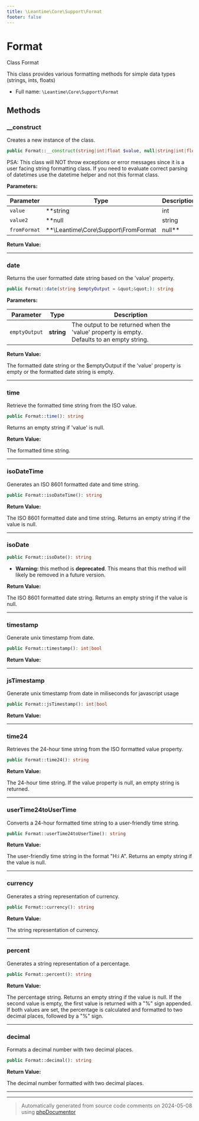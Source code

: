```yaml
---
title: \Leantime\Core\Support\Format
footer: false
---
```


# Format

Class Format

This class provides various formatting methods for simple data types (strings, ints, floats)

* Full name: `\Leantime\Core\Support\Format`



## Methods

### __construct

Creates a new instance of the class.

```php
public Format::__construct(string|int|float $value, null|string|int|float $value2, \Leantime\Core\Support\FromFormat|null $fromFormat = FromFormat::DbDate): void
```

PSA: This class will NOT throw exceptions or error messages since it is a user facing string formatting class.
If you need to evaluate correct parsing of datetimes use the datetime helper and not this format class.






**Parameters:**

| Parameter | Type | Description |
|-----------|------|-------------|
| `value` | **string|int|float** | The value to be assigned. If empty, the constructor will return early. |
| `value2` | **null|string|int|float** | The second value to be assigned. It can be null. Used for certain cases<br />as specified by $fromFormat. |
| `fromFormat` | **\Leantime\Core\Support\FromFormat|null** | The format of the values. Can be one of the constants defined in the<br />FromFormat class. |


**Return Value:**





---
### date

Returns the user formatted date string based on the 'value' property.

```php
public Format::date(string $emptyOutput = &quot;&quot;): string
```








**Parameters:**

| Parameter | Type | Description |
|-----------|------|-------------|
| `emptyOutput` | **string** | The output to be returned when the &#039;value&#039; property is empty.<br />Defaults to an empty string. |


**Return Value:**

The formatted date string or the $emptyOutput if the 'value' property is empty or
the formatted date string is empty.



---
### time

Retrieve the formatted time string from the ISO value.

```php
public Format::time(): string
```

Returns an empty string if 'value' is null.







**Return Value:**

The formatted time string.



---
### isoDateTime

Generates an ISO 8601 formatted date and time string.

```php
public Format::isoDateTime(): string
```









**Return Value:**

The ISO 8601 formatted date and time string. Returns an empty string if the value is null.



---
### isoDate



```php
public Format::isoDate(): string
```






* **Warning:** this method is **deprecated**. This means that this method will likely be removed in a future version.




**Return Value:**

The ISO 8601 formatted date string. Returns an empty string if the value is null.



---
### timestamp

Generate unix timestamp from date.

```php
public Format::timestamp(): int|bool
```









**Return Value:**





---
### jsTimestamp

Generate unix timestamp from date in miliseconds for javascript usage

```php
public Format::jsTimestamp(): int|bool
```









**Return Value:**





---
### time24

Retrieves the 24-hour time string from the ISO formatted value property.

```php
public Format::time24(): string
```









**Return Value:**

The 24-hour time string. If the value property is null, an empty string is returned.



---
### userTime24toUserTime

Converts a 24-hour formatted time string to a user-friendly time string.

```php
public Format::userTime24toUserTime(): string
```









**Return Value:**

The user-friendly time string in the format "H:i A". Returns an empty string if the value is null.



---
### currency

Generates a string representation of currency.

```php
public Format::currency(): string
```









**Return Value:**

The string representation of currency.



---
### percent

Generates a string representation of a percentage.

```php
public Format::percent(): string
```









**Return Value:**

The percentage string. Returns an empty string if the value is null.
If the second value is empty, the first value is returned with a "%" sign appended.
If both values are set, the percentage is calculated and formatted to two decimal places, followed by a "%" sign.



---
### decimal

Formats a decimal number with two decimal places.

```php
public Format::decimal(): string
```









**Return Value:**

The decimal number formatted with two decimal places.



---


---
> Automatically generated from source code comments on 2024-05-08 using [phpDocumentor](http://www.phpdoc.org/)
